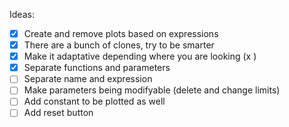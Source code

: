 Ideas:
- [X] Create and remove plots based on expressions
- [X] There are a bunch of clones, try to be smarter
- [X] Make it adaptative depending where you are looking (x )
- [X] Separate functions and parameters
- [ ] Separate name and expression
- [ ] Make parameters being modifyable (delete and change limits)
- [ ] Add constant to be plotted as well
- [ ] Add reset button